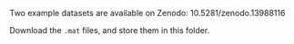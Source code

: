 Two example datasets are available on Zenodo: 10.5281/zenodo.13988116 

Download the `.mat` files, and store them in this folder.